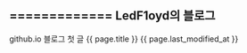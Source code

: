 =============
LedF1oyd의 블로그
-------------
github.io 블로그  첫 글
{{ page.title }}
{{ page.last_modified_at }}
